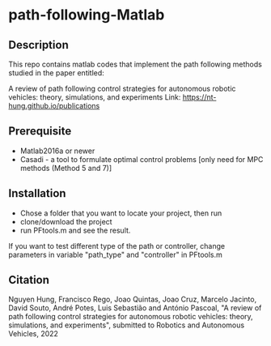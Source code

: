 # path-following-Matlab
## Description
This repo contains matlab codes that implement the path following methods studied in the paper entitled:

A review of path following control strategies for autonomous robotic vehicles: theory, simulations, and experiments
Link: https://nt-hung.github.io/publications

## Prerequisite
- Matlab2016a or newer
- Casadi - a tool to formulate optimal control problems [only need for MPC methods (Method 5 and 7)]

## Installation
- Chose a folder that you want to locate your project, then run
- clone/download the project
- run PFtools.m and see the result.

If you want to test different type of the path or controller, change parameters in variable "path_type" and "controller" in PFtools.m

## Citation
Nguyen Hung, Francisco Rego, Joao Quintas, Joao Cruz, Marcelo Jacinto, David Souto, André Potes, Luis Sebastião and António Pascoal, "A review of path following control strategies for autonomous robotic vehicles: theory, simulations, and experiments", submitted to Robotics and Autonomous Vehicles, 2022